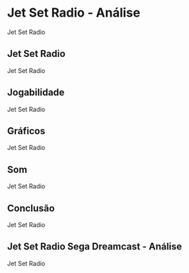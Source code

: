 ---
---

# Jet Set Radio - Análise

Jet Set Radio

## Jet Set Radio

Jet Set Radio

## Jogabilidade

Jet Set Radio

## Gráficos

Jet Set Radio

## Som

Jet Set Radio

## Conclusão

Jet Set Radio

## Jet Set Radio Sega Dreamcast - Análise

Jet Set Radio
